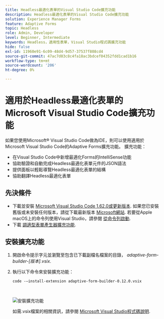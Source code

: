 ```yaml
---
title: Headless最適化表單的Visual Studio Code擴充功能
description: Headless最適化表單的Visual Studio Code擴充功能
solution: Experience Manager Forms
feature: Adaptive Forms
topic: Headless
role: Admin, Developer
level: Beginner, Intermediate
keywords: Headless，適用性表單，Visual Studio程式碼擴充功能
hide: false
exl-id: 11960e91-6c09-48d4-9d57-37537f808cd4
source-git-commit: 47ac7d03c8c4fa18ac3bdcef04352fdd1cad1b16
workflow-type: tm+mt
source-wordcount: '206'
ht-degree: 0%

---
```


# 適用於Headless最適化表單的Microsoft Visual Studio Code擴充功能

如果您使用Microsoft® Visual Studio Code做為IDE，則可以使用適用於Microsoft Visual Studio Code的Adaptive Forms擴充功能。 擴充功能：

* 在Visual Studio Code中新增最適化Forms的IntelliSense功能
* 協助驗證和自動完成Headless最適化表單元件的JSON語法
* 提供面板以輕鬆導覽Headless最適化表單的結構
* 協助翻譯Headless最適化表單

<!-- 

The extension o easily navigate the structure 

Adobe provides an extension for Microsoft&reg; Visual Studio Code to make it easier for you to navigate structure and develop Headless adaptive forms in Visual Studio Code. The extension adds Adaptive Forms related IntelliSense capabilities and helps auto-complete Headless adaptive forms JSON syntax. It also adds a panel, titled Forms Tree, to help navigate structure of Headless adaptive form. 

-->

## 先決條件

* 下載並安裝 [Microsoft Visual Studio Code 1.62.0或更新版本](https://code.visualstudio.com/docs/supporting/FAQ#_how-do-i-find-the-version). 如果您已安裝舊版或未安裝任何版本，請從下載最新版本 [Microsoft網站](https://code.visualstudio.com/docs/setup/setup-overview). 若要從Apple macOS上的命令列使用Visual Studio，請參閱 [從命令列啟動](https://code.visualstudio.com/docs/setup/mac#_launching-from-the-command-line).
* 下載 [調適型表單產生器擴充功能](/help/assets/adaptive-form-builder-0.12.0.vsix).

## 安裝擴充功能

1. 開啟命令提示字元並瀏覽至包含已下載副檔名檔案的目錄， *adaptive-form-builder-[版本].vsix*.

1. 執行以下命令來安裝擴充功能：

   `code -–install-extension adaptive-form-builder-0.12.0.vsix`

   <br>

   ![安裝擴充功能](/help/assets/install-extension.png)


   如需.vsix檔案的相關資訊，請參閱 [Microsoft Visual Studio程式碼說明](https://code.visualstudio.com/docs/editor/extension-marketplace#_install-from-a-vsix).
